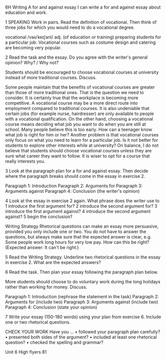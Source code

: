 6H Writing
A for and against essay
I can write a for and against essay about education and work.

1 SPEAKING Work in pairs. Read the definition of vocational. Then think of three jobs for which you would need to do a vocational degree.

vocational /vəʊˈkeɪʃənl/ adj. (of education or training) preparing students for a particular job: Vocational courses such as costume design and catering are becoming very popular.

2 Read the task and the essay. Do you agree with the writer's general opinion? Why? / Why not?

Students should be encouraged to choose vocational courses at university instead of more traditional courses. Discuss.

Some people maintain that the benefits of vocational courses are greater than those of more traditional ones. That is the question we need to consider. It is certainly true that the workplace is becoming more competitive. A vocational course may be a more direct route into employment compared to traditional courses. It is also undeniable that certain jobs (for example nurse, hairdresser) are only available to people with a vocational qualification. On the other hand, choosing a vocational course means deciding what job you want to do when you are still at school. Many people believe this is too early. How can a teenager know what job is right for him or her? Another problem is that vocational courses only focus on what you need to learn for a particular job. Is it not better for students to explore other interests while at university? On balance, I do not believe that students should choose vocational courses unless they are sure what career they want to follow. It is wiser to opt for a course that really interests you.

3 Look at the paragraph plan for a for and against essay. Then decide where the paragraph breaks should come in the essay in exercise 2.

Paragraph 1: Introduction
Paragraph 2: Arguments for
Paragraph 3: Arguments against
Paragraph 4: Conclusion (the writer's opinion)

4 Look at the essay in exercise 2 again. What phrase does the writer use to
1 introduce the first argument for?
2 introduce the second argument for?
3 introduce the first argument against?
4 introduce the second argument against?
5 begin the conclusion?

Writing Strategy
Rhetorical questions can make an essay more persuasive, provided you only include one or two. You do not have to answer the questions, but always make sure that the expected answer is clear, e.g.
Some people work long hours for very low pay. How can this be right? (Expected answer: It can't be right.)

5 Read the Writing Strategy. Underline two rhetorical questions in the essay in exercise 2. What are the expected answers?

6 Read the task. Then plan your essay following the paragraph plan below.

More students should choose to do voluntary work during the long holidays rather than working for money. Discuss.

Paragraph 1: Introduction (rephrase the statement in the task)
Paragraph 2: Arguments for (include two)
Paragraph 3: Arguments against (include two)
Paragraph 4: Conclusion (state your opinion)

7 Write your essay (150-180 words) using your plan from exercise 6. Include one or two rhetorical questions.

CHECK YOUR WORK
Have you ...
• followed your paragraph plan carefully?
• presented both sides of the argument?
• included at least one rhetorical question?
• checked the spelling and grammar?

Unit 6 High flyers 81